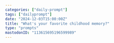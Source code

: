 ```yaml
---
categories: ["daily-prompt"]
tags: ["dailyprompt"]
date: "2024-12-03T15:00:00Z"
title: "What's your favorite childhood memory?"
type: "prompts"
mastodonID: "113615695196599989"
---
```

